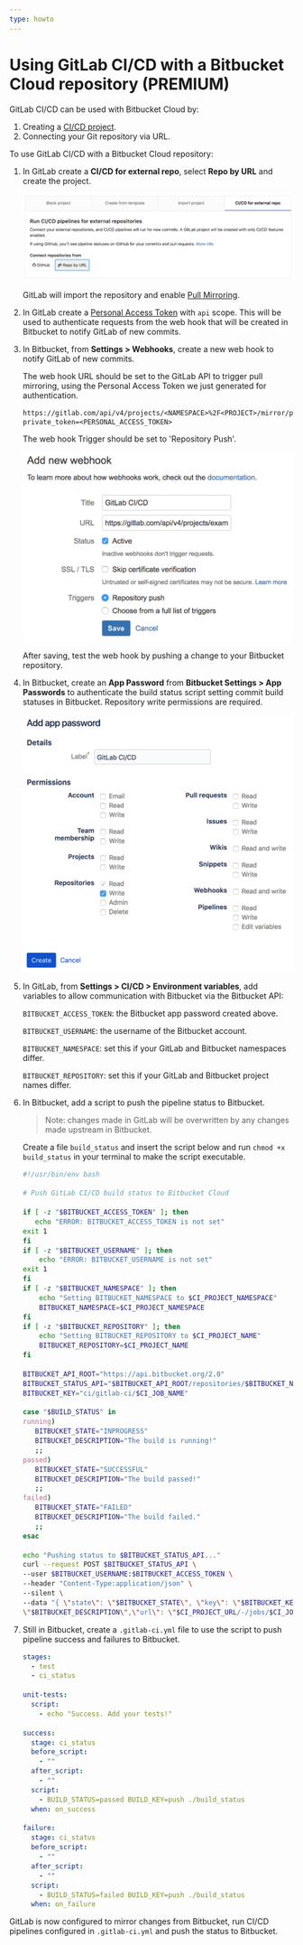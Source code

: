 ```yaml
---
type: howto
---
```


# Using GitLab CI/CD with a Bitbucket Cloud repository **(PREMIUM)**

GitLab CI/CD can be used with Bitbucket Cloud by:

1. Creating a [CI/CD project](../../user/project/ci_cd_for_external_repo.md).
1. Connecting your Git repository via URL.

To use GitLab CI/CD with a Bitbucket Cloud repository:

1. In GitLab create a **CI/CD for external repo**, select **Repo by URL** and
   create the project.

    ![Create project](img/external_repository.png)

    GitLab will import the repository and enable [Pull Mirroring][pull-mirroring].

1. In GitLab create a
   [Personal Access Token](../../user/profile/personal_access_tokens.md)
   with `api` scope. This will be used to authenticate requests from the web
   hook that will be created in Bitbucket to notify GitLab of new commits.

1. In Bitbucket, from **Settings > Webhooks**, create a new web hook to notify
   GitLab of new commits.

    The web hook URL should be set to the GitLab API to trigger pull mirroring,
    using the Personal Access Token we just generated for authentication.

    ```text
    https://gitlab.com/api/v4/projects/<NAMESPACE>%2F<PROJECT>/mirror/pull?private_token=<PERSONAL_ACCESS_TOKEN>
    ```

    The web hook Trigger should be set to 'Repository Push'.

    ![Bitbucket Cloud webhook](img/bitbucket_webhook.png)

    After saving, test the web hook by pushing a change to your Bitbucket
    repository.

1. In Bitbucket, create an **App Password** from **Bitbucket Settings > App
   Passwords** to authenticate the build status script setting commit build
   statuses in Bitbucket. Repository write permissions are required.

    ![Bitbucket Cloud webhook](img/bitbucket_app_password.png)

1. In GitLab, from **Settings > CI/CD > Environment variables**, add variables to allow
   communication with Bitbucket via the Bitbucket API:

    `BITBUCKET_ACCESS_TOKEN`: the Bitbucket app password created above.

    `BITBUCKET_USERNAME`: the username of the Bitbucket account.

    `BITBUCKET_NAMESPACE`: set this if your GitLab and Bitbucket namespaces differ.

    `BITBUCKET_REPOSITORY`: set this if your GitLab and Bitbucket project names differ.

1. In Bitbucket, add a script to push the pipeline status to Bitbucket.

    > Note: changes made in GitLab will be overwritten by any changes made
    > upstream in Bitbucket.

    Create a file `build_status` and insert the script below and run
    `chmod +x build_status` in your terminal to make the script executable.

    ```bash
    #!/usr/bin/env bash

    # Push GitLab CI/CD build status to Bitbucket Cloud

    if [ -z "$BITBUCKET_ACCESS_TOKEN" ]; then
       echo "ERROR: BITBUCKET_ACCESS_TOKEN is not set"
    exit 1
    fi
    if [ -z "$BITBUCKET_USERNAME" ]; then
        echo "ERROR: BITBUCKET_USERNAME is not set"
    exit 1
    fi
    if [ -z "$BITBUCKET_NAMESPACE" ]; then
        echo "Setting BITBUCKET_NAMESPACE to $CI_PROJECT_NAMESPACE"
        BITBUCKET_NAMESPACE=$CI_PROJECT_NAMESPACE
    fi
    if [ -z "$BITBUCKET_REPOSITORY" ]; then
        echo "Setting BITBUCKET_REPOSITORY to $CI_PROJECT_NAME"
        BITBUCKET_REPOSITORY=$CI_PROJECT_NAME
    fi

    BITBUCKET_API_ROOT="https://api.bitbucket.org/2.0"
    BITBUCKET_STATUS_API="$BITBUCKET_API_ROOT/repositories/$BITBUCKET_NAMESPACE/$BITBUCKET_REPOSITORY/commit/$CI_COMMIT_SHA/statuses/build"
    BITBUCKET_KEY="ci/gitlab-ci/$CI_JOB_NAME"

    case "$BUILD_STATUS" in
    running)
       BITBUCKET_STATE="INPROGRESS"
       BITBUCKET_DESCRIPTION="The build is running!"
       ;;
    passed)
       BITBUCKET_STATE="SUCCESSFUL"
       BITBUCKET_DESCRIPTION="The build passed!"
       ;;
    failed)
       BITBUCKET_STATE="FAILED"
       BITBUCKET_DESCRIPTION="The build failed."
       ;;
    esac

    echo "Pushing status to $BITBUCKET_STATUS_API..."
    curl --request POST $BITBUCKET_STATUS_API \
    --user $BITBUCKET_USERNAME:$BITBUCKET_ACCESS_TOKEN \
    --header "Content-Type:application/json" \
    --silent \
    --data "{ \"state\": \"$BITBUCKET_STATE\", \"key\": \"$BITBUCKET_KEY\", \"description\":
    \"$BITBUCKET_DESCRIPTION\",\"url\": \"$CI_PROJECT_URL/-/jobs/$CI_JOB_ID\" }"
    ```

1. Still in Bitbucket, create a `.gitlab-ci.yml` file to use the script to push
   pipeline success and failures to Bitbucket.

    ```yaml
    stages:
      - test
      - ci_status

    unit-tests:
      script:
        - echo "Success. Add your tests!"

    success:
      stage: ci_status
      before_script:
        - ""
      after_script:
        - ""
      script:
        - BUILD_STATUS=passed BUILD_KEY=push ./build_status
      when: on_success

    failure:
      stage: ci_status
      before_script:
        - ""
      after_script:
        - ""
      script:
        - BUILD_STATUS=failed BUILD_KEY=push ./build_status
      when: on_failure
    ```

GitLab is now configured to mirror changes from Bitbucket, run CI/CD pipelines
configured in `.gitlab-ci.yml` and push the status to Bitbucket.

[pull-mirroring]: ../../workflow/repository_mirroring.md#pulling-from-a-remote-repository-starter

<!-- ## Troubleshooting

Include any troubleshooting steps that you can foresee. If you know beforehand what issues
one might have when setting this up, or when something is changed, or on upgrading, it's
important to describe those, too. Think of things that may go wrong and include them here.
This is important to minimize requests for support, and to avoid doc comments with
questions that you know someone might ask.

Each scenario can be a third-level heading, e.g. `### Getting error message X`.
If you have none to add when creating a doc, leave this section in place
but commented out to help encourage others to add to it in the future. -->
